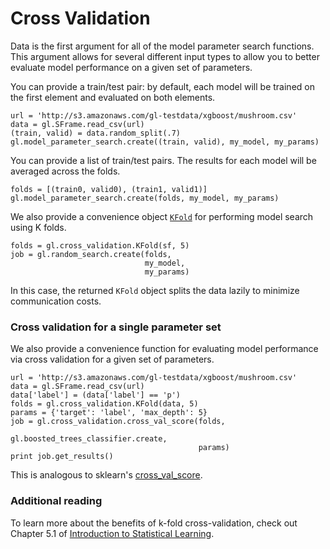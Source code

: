 <script src="../dato/js/recview.js"></script>
# Cross Validation 

Data is the first argument for all of the model parameter search functions. This argument allows for several different input types to allow you to better evaluate model performance on a given set of parameters.

You can provide a train/test pair: by default, each model will be trained on the first element and evaluated on both elements.

```
url = 'http://s3.amazonaws.com/gl-testdata/xgboost/mushroom.csv' 
data = gl.SFrame.read_csv(url)
(train, valid) = data.random_split(.7)
gl.model_parameter_search.create((train, valid), my_model, my_params)
```

You can provide a list of train/test pairs. The results for each model will be averaged across the folds.

```
folds = [(train0, valid0), (train1, valid1)]
gl.model_parameter_search.create(folds, my_model, my_params)
```

We also provide a convenience object [`KFold`](https://dato.com/products/create/docs/generated/graphlab.toolkits.cross_validation.KFold.html) for performing model search using K folds.

```
folds = gl.cross_validation.KFold(sf, 5)
job = gl.random_search.create(folds,
                              my_model,  
                              my_params)
```

In this case, the returned `KFold` object splits the data lazily to minimize communication costs.

### Cross validation for a single parameter set 

We also provide a convenience function for evaluating model performance via cross validation for a given set of parameters.

```
url = 'http://s3.amazonaws.com/gl-testdata/xgboost/mushroom.csv'
data = gl.SFrame.read_csv(url)
data['label'] = (data['label'] == 'p')
folds = gl.cross_validation.KFold(data, 5)
params = {'target': 'label', 'max_depth': 5}
job = gl.cross_validation.cross_val_score(folds,
                                          gl.boosted_trees_classifier.create,
                                          params)
print job.get_results()
```

This is analogous to sklearn's [cross_val_score](http://scikit-learn.org/stable/modules/generated/sklearn.cross_validation.cross_val_score.html).

### Additional reading

To learn more about the benefits of k-fold cross-validation, check out Chapter 5.1 of 
[Introduction to Statistical Learning](http://www-bcf.usc.edu/~gareth/ISL/ISLR%20First%20Printing.pdf).
